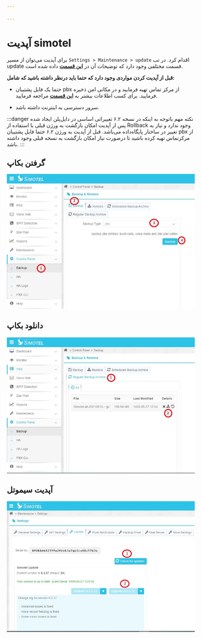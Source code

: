 ```yaml
---

---
```


# آپدیت simotel

برای آپدیت می‌توان از مسیر `Settings > Maintenance > update` اقدام کرد. در تب update قسمت مختلفی وجود دارد که توضیحات آن در **[این قسمت](/pbx/pbx-menu/maintenance/settings/update)** داده شده است.


**قبل از آپدیت کردن مواردی وجود دارد که حتما باید درنظر داشته باشید که شامل:**

- حتما یک فایل پشتیبان pbx از مرکز تماس تهیه فرمایید و در مکانی امن ذخیره فرمایید. برای کسب اطلاعات بیشتر به **[این قسمت](/pbx/pbx-menu/control-panel/backup)** مراجعه فرمایید.

- سرور دسترسی به اینترنت داشته باشد.


:::danger نکته مهم
باتوجه به اینکه در نسخه ۶.۲ تغییراتی اساسی در دایل‌پلن ایجاد شده پس از آپدیت امکان بازگشت به ورژن قبلی با استفاده از Rollback وجود ندارد و نیاز به تغییر در ساختار پایگاه‌داده می‌باشد. قبل از آپدیت به ورژن ۶.۲ حتما فایل پشتیبان pbx از مرکزتماس تهیه کرده‌ باشید تا درصورت نیاز امکان بازگشت به نسخه قبلی وجود داشته باشد.
:::
 
 
## گرفتن بکاپ

![create_backup](/img/simotel/update/create_backup.JPG)




## دانلود بکاپ

![download_backup](/img/simotel/update/download_backup.JPG)




## آپدیت سیموتل

![simotel_update](/img/simotel/update/update.JPG)
